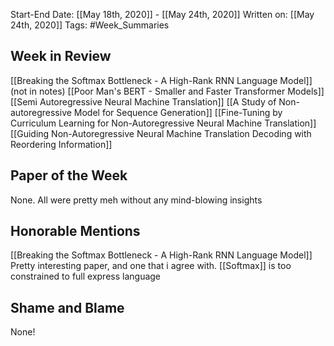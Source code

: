 Start-End Date: [[May 18th, 2020]] - [[May 24th, 2020]] 
Written on: [[May 24th, 2020]]
Tags: #Week_Summaries
## Week in Review
[[Breaking the Softmax Bottleneck - A High-Rank RNN Language Model]] (not in notes)
[[Poor Man's BERT - Smaller and Faster Transformer Models]]
[[Semi Autoregressive Neural Machine Translation]]
[[A Study of Non-autoregressive Model for Sequence Generation]]
[[Fine-Tuning by Curriculum Learning for Non-Autoregressive Neural Machine Translation]]
[[Guiding Non-Autoregressive Neural Machine Translation Decoding with Reordering Information]]
## Paper of the Week
None. All were pretty meh without any mind-blowing insights
## Honorable Mentions
[[Breaking the Softmax Bottleneck - A High-Rank RNN Language Model]]
Pretty interesting paper, and one that i agree with. [[Softmax]] is too constrained to full express language
## Shame and Blame
None!
